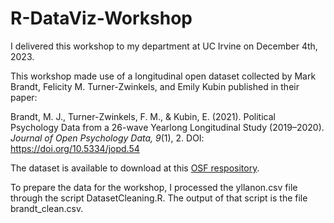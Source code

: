 # R-DataViz-Workshop
I delivered this workshop to my department at UC Irvine on December 4th, 2023.

This workshop made use of a longitudinal open dataset collected by Mark Brandt, Felicity M. Turner-Zwinkels, and Emily Kubin published in their paper:

Brandt, M. J., Turner-Zwinkels, F. M., & Kubin, E. (2021). Political Psychology Data from a 26-wave Yearlong Longitudinal Study (2019–2020). _Journal of Open Psychology Data, 9_(1), 2. DOI: https://doi.org/10.5334/jopd.54 

The dataset is available to download at this [OSF respository](https://osf.io/3pwvb/).

To prepare the data for the workshop, I processed the yllanon.csv file through the script DatasetCleaning.R. The output of that script is the file brandt_clean.csv.
